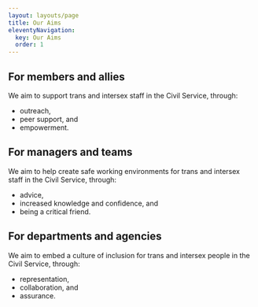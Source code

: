 ```yaml
---
layout: layouts/page
title: Our Aims
eleventyNavigation:
  key: Our Aims
  order: 1
---
```

## For members and allies

We aim to support trans and intersex staff  in the Civil Service, through:

- outreach,
- peer support, and
- empowerment.​

## For managers and teams

We aim to help create safe working environments for trans and intersex staff in the Civil Service, through:

- advice,
- increased knowledge and confidence, and
- being a critical friend.

## For departments and agencies

We aim to embed a culture of inclusion for trans and intersex people in the Civil Service, through:

- representation,
- collaboration, and
- assurance.

